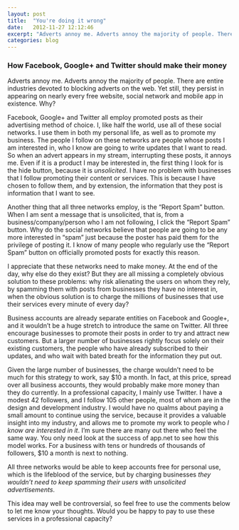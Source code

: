 ```yaml
---
layout: post
title:  "You're doing it wrong"
date:   2012-11-27 12:12:46
excerpt: "Adverts annoy me. Adverts annoy the majority of people. There are entire industries devoted to blocking adverts on the web. Yet still, they persist in appearing on nearly every free website, social network and mobile app in existence. Why?"
categories: blog
---
```


### How Facebook, Google+ and Twitter should make their money

Adverts annoy me. Adverts annoy the majority of people. There are entire industries devoted to blocking adverts on the web. Yet still, they persist in appearing on nearly every free website, social network and mobile app in existence. Why?

Facebook, Google+ and Twitter all employ promoted posts as their advertising method of choice. I, like half the world, use all of these social networks. I use them in both my personal life, as well as to promote my business. The people I follow on these networks are people whose posts I am interested in, who I know are going to write updates that I want to read. So when an advert appears in my stream, interrupting these posts, it annoys me. Even if it is a product I may be interested in, the first thing I look for is the hide button, because it is <em>unsolicited</em>. I have no problem with businesses that I follow promoting their content or services. This is because I have chosen to follow them, and by extension, the information that they post is information that I want to see.

Another thing that all three networks employ, is the “Report Spam” button. When I am sent a message that is unsolicited, that is, from a business/company/person who I am not following, I click the “Report Spam” button. Why do the social networks believe that people are going to be any more interested in “spam” just because the poster has paid them for the privilege of posting it. I know of many people who regularly use the “Report Spam” button on officially promoted posts for exactly this reason.

I appreciate that these networks need to make money. At the end of the day, why else do they exist? But they are all missing a completely obvious solution to these problems: why risk alienating the users on whom they rely, by spamming them with posts from businesses they have no interest in, when the obvious solution is to charge the millions of businesses that use their services every minute of every day?

Business accounts are already separate entities on Facebook and Google+, and it wouldn’t be a huge stretch to introduce the same on Twitter. All three encourage businesses to promote their posts in order to try and attract new customers. But a larger number of businesses rightly focus solely on their existing customers, the people who have already subscribed to their updates, and who wait with bated breath for the information they put out.

Given the large number of businesses, the charge wouldn’t need to be much for this strategy to work, say $10 a month. In fact, at this price, spread over all business accounts, they would probably make more money than they do currently. In a professional capacity, I mainly use Twitter. I have a modest 42 followers, and I follow 105 other people, most of whom are in the design and development industry. I would have no qualms about paying a small amount to continue using the service, because it provides a valuable insight into my industry, and allows me to promote my work to people who <em>I know are interested in it</em>. I’m sure there are many out there who feel the same way. You only need look at the success of app.net to see how this model works. For a business with tens or hundreds of thousands of followers, $10 a month is next to nothing.

All three networks would be able to keep accounts free for personal use, which is the lifeblood of the service, but by charging businesses <em>they wouldn’t need to keep spamming their users with unsolicited advertisements</em>.

This idea may well be controversial, so feel free to use the comments below to let me know your thoughts. Would you be happy to pay to use these services in a professional capacity?